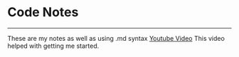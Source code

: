 # Code Notes
---
These are my notes as well as using .md syntax
[Youtube Video](https://www.youtube.com/watch?v=SWYqp7iY_Tc)
This video helped with getting me started.
